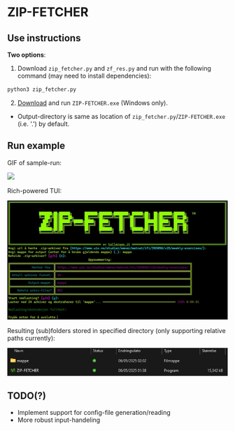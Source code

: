 # ZIP-FETCHER

## Use instructions

**Two options**:

1. Download `zip_fetcher.py` and `zf_res.py` and run with the following command (may need to install dependencies):
```bash
python3 zip_fetcher.py
```

2. [Download](https://github.com/sosttal/zip-fetcher/raw/refs/heads/main/dist/ZIP-FETCHER.exe) and run `ZIP-FETCHER.exe` (Windows only).

- Output-directory is same as location of `zip_fetcher.py`/`ZIP-FETCHER.exe` (i.e. '.') by default.


## Run example

GIF of sample-run:

![](example/mappe_animated.gif)

Rich-powered TUI:

![](example/mappe_tui.jpg)

Resulting (sub)folders stored in specified directory (only supporting relative paths currently):

![](example/mappe_explorer.jpg)


## TODO(?)

- Implement support for config-file generation/reading
- More robust input-handeling

<!--
## Explained by Copilot

This file, `zip_fetcher.py`, defines a Python program named `ZIP-FETCHER`. It is a tool designed to download and extract multiple `.zip` archives from a given website. Here's an overview of its functionality:

### Key Features:
1. **Interactive User Interface:**
   - Prompts the user to input a URL containing `.zip` files.
   - Asks for an output directory to save the extracted files.
   - Provides options to keep or delete the `.zip` files after extraction.

2. **Regex-based Validation:**
   - Uses regular expressions to identify `.zip` files and validate folder names.

3. **File Download and Extraction:**
   - Downloads `.zip` files from the provided URL.
   - Extracts their contents into subdirectories based on the `.zip` file names.
   - Optionally deletes the `.zip` files after extraction.

4. **Rich Library for UI Enhancements:**
   - Uses the `rich` Python library to display progress, prompts, tables, and styled messages.
   - Includes a visually appealing ASCII art logo.

5. **Error Handling and Retry Logic:**
   - Handles invalid URLs gracefully by showing error messages and allowing the user to retry.
   - Ensures user inputs are validated before proceeding.

6. **Summary and Confirmation:**
   - Displays a summary table of the operation (e.g., URL, number of `.zip` files found, output directory, etc.) before starting the download.

7. **Core Functionality:**
   - Reads the provided URL's HTML content and finds `.zip` file links.
   - Tracks progress while downloading and extracting files.

### Structure:
- **`LOGO`:** ASCII art displayed at the start of the program.
- **`ZipFetcher` Class:**
  - Contains methods for functionality (`_core`, `_error`, `_retry`, `_validate_input`, etc.).
  - `main()` method serves as the entry point.

### How It Works:
1. **Startup:**
   - Displays a logo and initializes the program.
2. **Input Collection:**
   - Prompts the user for a URL and output directory.
3. **Validation:**
   - Checks if the URL and directory inputs are valid.
4. **Operation Execution:**
   - Downloads and extracts `.zip` files from the provided URL.
   - Deletes `.zip` files if the user opts for cleanup.
5. **Completion:**
   - Displays a success message upon completion.
-->
